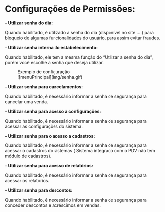 # **Configurações de Permissões:**

**- Utilizar senha do dia:**

Quando habilitado, é utilizado a senha do dia (disponível no site ….) para bloqueio de algumas funcionalidades do usuário, para assim evitar fraudes.

**- Utilizar senha interna do estabelecimento:**

Quando habilitado, ele tem a mesma função do “Utilizar a senha do dia”, porém você escolhe a senha que deseja utilizar.

<figure markdown>
  <figcaption>Exemplo de configuração</figcaption>
  ![menuPrincipal](img/senha.gif)
</figure>

**- Utilizar senha para cancelamentos:**

Quando habilitado, é necessário informar a senha de segurança para cancelar uma venda.

**- Utilizar senha para acesso a configurações:**

Quando habilitado, é necessário informar a senha de segurança para acessar as configurações do sistema.

**- Utilizar senha para o acesso a cadastros:**

Quando habilitado, é necessário informar a senha de segurança para acessar o cadastros do sistemas ( Sistema integrado com o PDV não tem módulo de cadastros).

**- Utilizar senha para acesso de relatórios:**

Quando habilitado, é necessário informar a senha de segurança para acessar os relatórios.

**- Utilizar senha para descontos:**

Quando habilitado, é necessário informar a senha de segurança para conceder descontos e acréscimos em vendas.
